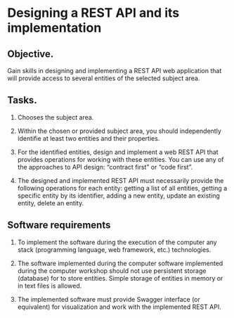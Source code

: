 # Designing a REST API and its implementation

## Objective.

Gain skills in designing and implementing a REST API web application that will provide access to several entities of the selected subject area.

## Tasks.

1. Chooses the subject area.

2. Within the chosen or provided subject area, you should independently identifie at least two entities and their properties.

3. For the identified entities, design and implement a web REST API that provides operations for working with these entities. You can use any of the approaches to API design: “contract first” or “code first”.

4. The designed and implemented REST API must necessarily provide the following operations for each entity: getting a list of all entities, getting a specific entity by its identifier, adding a new entity, update an existing entity, delete an entity. 

## Software requirements

1. To implement the software during the execution of the computer any stack (programming language, web framework, etc.) technologies.

2. The software implemented during the computer software implemented during the computer workshop should not use persistent storage (database) for to store entities. Simple storage of entities in memory or in text files is allowed.

3. The implemented software must provide Swagger interface (or equivalent) for visualization and work with the implemented REST API.

